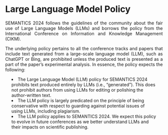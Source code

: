 <h1>Large Language Model Policy</h1>
<p style="text-align: justify;">SEMANTICS 2024 follows the guidelines of the community about the fair use of Large Language Models (LLMs) and borrows the policy from the International Conference on Information and Knowledge Management (CIKM). </p>
    <p  style="text-align: justify;">The underlying policy pertains to all the conference tracks and papers that include text generated from a large-scale language model (LLM), such as ChatGPT or Bing, are prohibited unless the produced text is presented as a part of the paper’s experimental analysis. In essence, the policy expects the following:
    </p>
<div style="padding-left: 20px; padding-right: 20px;">
    <ui>
        <li>The Large Language Model (LLM) policy for SEMANTICS 2024 prohibits text produced entirely by LLMs (i.e., “generated”). This does not prohibit authors from using LLMs for editing or polishing the author-written text.
        </li>
        <li>The LLM policy is largely predicated on the principle of being conservative with respect to guarding against potential issues of using LLMs, including plagiarism.
        </li>
        <li>The LLM policy applies to SEMANTICS 2024. We expect this policy to evolve in future conferences as we better understand LLMs and their impacts on scientific publishing.</li>
    </ui>
</div>